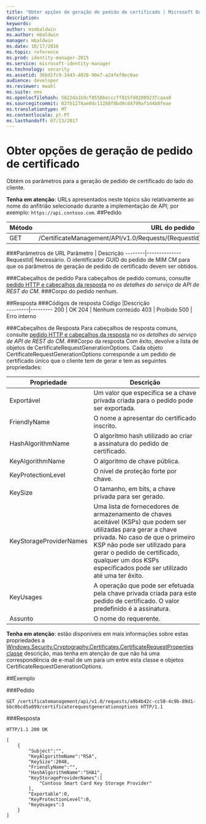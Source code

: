 ```yaml
---
title: "Obter opções de geração de pedido de certificado | Microsoft Docs"
description: 
keywords: 
author: msmbaldwin
ms.author: mbaldwin
manager: mbaldwin
ms.date: 10/17/2016
ms.topic: reference
ms.prod: identity-manager-2015
ms.service: microsoft-identity-manager
ms.technology: security
ms.assetid: 36bd1fc9-3443-4028-90e7-a24fef0ec0ae
audience: developer
ms.reviewer: mwahl
ms.suite: ems
ms.openlocfilehash: 5822da1b9cf8558becccff815fd0208923fcaaa0
ms.sourcegitcommit: 02fb1274ae0dc11288f8bd9cd4799af144b8feae
ms.translationtype: MT
ms.contentlocale: pt-PT
ms.lasthandoff: 07/13/2017
---
```

# <a name="get-certificate-request-generation-options"></a>Obter opções de geração de pedido de certificado

Obtém os parâmetros para a geração de pedido de certificado do lado do cliente.

**Tenha em atenção**: URLs apresentados neste tópico são relativamente ao nome do anfitrião selecionado durante a implementação de API; por exemplo: `https://api.contoso.com`.
##<a name="request"></a>Pedido


Método  |URL do pedido  
---------|---------
GET     |/CertificateManagement/API/v1.0/Requests/{RequestId}/certificaterequestgenerationoptions

###<a name="url-parameters"></a>Parâmetros de URL
Parâmetro | Descrição
--------|--------------
RequestId| Necessário. O identificador GUID do pedido de MIM CM para que os parâmetros de geração de pedido de certificado devem ser obtidos.

###<a name="request-headers"></a>Cabeçalhos de pedido
Para cabeçalhos de pedido comuns, consulte [pedido HTTP e cabeçalhos da resposta](certificate-management-rest-api-service-details.md#http-request-and-response-headers) no *os detalhes do serviço de API de REST do CM*.
###<a name="request-body"></a>Corpo do pedido
nenhum.


##<a name="response"></a>Resposta
###<a name="response-codes"></a>Códigos de resposta
Código  |Descrição  
---------|---------
200 | OK
204 | Nenhum conteúdo
403 | Proibido
500 | Erro interno

###<a name="response-headers"></a>Cabeçalhos de Resposta
Para cabeçalhos de resposta comuns, consulte [pedido HTTP e cabeçalhos da resposta](certificate-management-rest-api-service-details.md#http-request-and-response-headers) no *os detalhes do serviço de API de REST do CM*.
###<a name="response-body"></a>Corpo da resposta
Com êxito, devolve a lista de objetos de CertificateRequestGenerationOptions. Cada objeto CertificateRequestGenerationOptions corresponde a um pedido de certificado único que o cliente tem de gerar e tem as seguintes propriedades:

Propriedade| Descrição
--------|-----------
Exportável | Um valor que especifica se a chave privada criada para o pedido pode ser exportada.
FriendlyName | O nome a apresentar do certificado inscrito.
HashAlgorithmName | O algoritmo hash utilizado ao criar a assinatura do pedido de certificado.
KeyAlgorithmName | O algoritmo de chave pública.
KeyProtectionLevel | O nível de proteção forte por chave.
KeySize | O tamanho, em bits, a chave privada para ser gerado.
KeyStorageProviderNames | Uma lista de fornecedores de armazenamento de chaves aceitável (KSPs) que podem ser utilizadas para gerar a chave privada. No caso de que o primeiro KSP não pode ser utilizado para gerar o pedido de certificado, qualquer um dos KSPs especificados pode ser utilizado até uma ter êxito.
KeyUsages | A operação que pode ser efetuada pela chave privada criada para este pedido de certificado. O valor predefinido é a assinatura.
Assunto | O nome do requerente.

**Tenha em atenção**: estão disponíveis em mais informações sobre estas propriedades a [Windows.Security.Cryptography.Certificates.CertificateRequestProperties classe](https://msdn.microsoft.com/library/windows/apps/br212079.aspx) descrição, mas tenha em atenção de que não há uma correspondência de e-mail de um para um entre esta classe e objetos CertificateRequestGenerationOptions.

##<a name="example"></a>Exemplo

###<a name="request"></a>Pedido
```
GET /certificatemanagement/api/v1.0/requests/a9b4b42c-cc50-4c9b-89d1-bbc0bcd5a099/certificaterequestgenerationoptions HTTP/1.1

```
###<a name="response"></a>Resposta
```
HTTP/1.1 200 OK

[
    {
        "Subject":"",
        "KeyAlgorithmName":"RSA",
        "KeySize":2048,
        "FriendlyName":"",
        "HashAlgorithmName":"SHA1",
        "KeyStorageProviderNames":[
            "Contoso Smart Card Key Storage Provider"
        ],
        "Exportable":0,
        "KeyProtectionLevel":0,
        "KeyUsages":3
    }
]
```       
